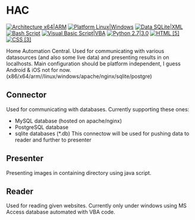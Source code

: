 # HAC
[![Architecture x64|ARM](https://img.shields.io/badge/Architecture-x64|ARM-yellowgreen.svg)](http://www.arm.com/products/processors/instruction-set-architectures/index.php)
[![Platform Linux|Windows](https://img.shields.io/badge/Architecture-x64|ARM-orange.svg)](https://sqlite.org/features.html)
[![Data SQLite|XML](https://img.shields.io/badge/Data-SQLite|XML-green.svg)](http://www.arm.com/products/processors/instruction-set-architectures/index.php)
[![Bash Script](https://img.shields.io/badge/Bash-Script-blue.svg)](https://www.gnu.org/software/bash/)
[![Visual Basic Script|VBA](https://img.shields.io/badge/Visual%20Basic-Script%20%7C%20VBA-lightgrey.svg)](https://msdn.microsoft.com/en-us/vstudio/ms788229.aspx)
[![Python 2.7|3.0](https://img.shields.io/badge/Python-2.7%20%7C%203.0-yellow.svg)](https://www.python.org/)
[![HTML [5]](https://img.shields.io/badge/HTML-%5B5%5D-brightgreen.svg)](http://www.w3schools.com/html/default.asp)
[![CSS [3]](https://img.shields.io/badge/CSS-%5B3%5D-ff69b4.svg)](http://www.w3schools.com/css/default.asp)


Home Automation Central.
Used for communicating with various datasources (and also some live data) and presenting results in on localhosts.
Main configuration should be platform independent, I guess Android & iOS not for now.
(x86/x64/arm//linux/windows/apache/nginx/sqlite/postgre)

## Connector
Used for communicating with databases. Currently supporting these ones:
- MySQL database (hosted on apache/nginx)
- PostgreSQL database
- sqlite databases (*.db)
This connectow will be used for pushing data to reader and further to presenter

## Presenter
Presenting images in containing directory using java script.

## Reader
Used for reading given websites.
Currently only under windows using MS Access database automated with VBA code.
